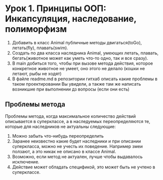 # Урок 1. Принципы ООП: Инкапсуляция, наследование, полиморфизм
1) Добавить в класс Animal публичные методы двигаться(toGo), летать(fly), плавать(swim).
2) Создать по два класса
   наследника Animal, умеющих летать, плавать, бегать(животное может как уметь что-то одно, так и все сразу).
3) В main добиться того, чтобы при вызове метода действия, которое конкретное животное не умеет, оно этого не делало (кошки не летают, рыбы не ходят)
4) В файле readme.md в репозитории гитхаб описать
   какие проблемы в таком проектировании Вы увидели,
   а также там же написать возникшие при выполнении дз вопросы
   (если они есть)

## Проблемы метода
Проблемы метода, когда максимальное количество действий описывается в 
суперклассе, а в наследуемых переопределяются те, которые для наследников не актуальны
следующие:

1. Можно забыть что-нибудь переопределить
2. Заранее неизвестно какие будет наследники и при описании суперкласса, можно не учесть их поведение. Например змеи ползают, а это никак не описано в классе Animal.
3. Возможно, если метод не актуален, лучше чтобы выдавалось исключение.
4. Действие может обладать спецификой, это может быть не учтено в суперклассе.